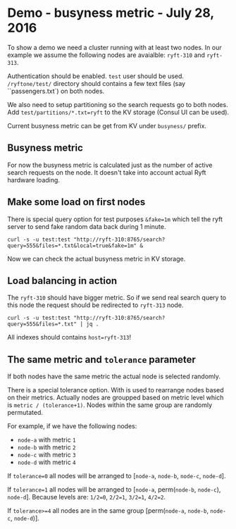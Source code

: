 # Demo - busyness metric - July 28, 2016

To show a demo we need a cluster running with at least two nodes.
In our example we assume the following nodes are avaialble: `ryft-310` and `ryft-313`.

Authentication should be enabled. `test` user should be used.
`/ryftone/test/` directory should contains a few text files (say ``passengers.txt`) on both nodes.

We also need to setup partitioning so the search requests go to both nodes.
Add `test/partitions/*.txt=ryft` to the KV storage (Consul UI can be used).

Current busyness metric can be get from KV under `busyness/` prefix.


## Busyness metric

For now the busyness metric is calculated just as the number of active search requests on the node.
It doesn't take into account actual Ryft hardware loading.


## Make some load on first nodes

There is special query option for test purposes `&fake=1m` which tell the ryft
server to send fake random data back during 1 minute.

```{.sh}
curl -s -u test:test "http://ryft-310:8765/search?query=555&files=*.txt&local=true&fake=1m" &
```

Now we can check the actual busyness metric in KV storage.


## Load balancing in action

The `ryft-310` should have bigger metric. So if we send real search query to this
node the request should be redirected to `ryft-313` node.

```{.sh}
curl -s -u test:test "http://ryft-310:8765/search?query=555&files=*.txt" | jq .
```

All indexes should contains `host=ryft-313`!


## The same metric and `tolerance` parameter

If both nodes have the same metric the actual node is selected randomly.

There is a special tolerance option. With is used to rearrange nodes based on their metrics.
Actually nodes are groupped based on metric level which is `metric / (tolerance+1)`.
Nodes within the same group are randomly permutated.

For example, if we have the following nodes:
- `node-a` with metric `1`
- `node-b` with metric `2`
- `node-c` with metric `3`
- `node-d` with metric `4`

If `tolerance=0` all nodes will be arranged to [`node-a`, `node-b`, `node-c`, `node-d`].

If `tolerance=1` all nodes will be arranged to [`node-a`, perm(`node-b`, `node-c`), `node-d`].
Because levels are: `1/2=0`, `2/2=1`, `3/2=1`, `4/2=2`.

If `tolerance>=4` all nodes are in the same group [perm(`node-a`, `node-b`, `node-c`, `node-d`)].
